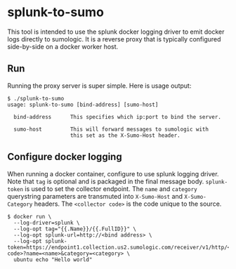 # splunk-to-sumo

This tool is intended to use the splunk docker logging driver to emit docker logs directly to sumologic.
It is a reverse proxy that is typically configured side-by-side on a docker worker host.

## Run

Running the proxy server is super simple.
Here is usage output:

```
$ ./splunk-to-sumo
usage: splunk-to-sumo [bind-address] [sumo-host]

  bind-address      This specifies which ip:port to bind the server.

  sumo-host         This will forward messages to sumologic with
                    this set as the X-Sumo-Host header.
```

## Configure docker logging

When running a docker container, configure to use splunk logging driver.
Note that `tag` is optional and is packaged in the final message body.
`splunk-token` is used to set the collector endpoint.
The `name` and `category` querystring parameters are transmuted into `X-Sumo-Host` and `X-Sumo-Category` headers.
The `<collector code>` is the code unique to the source.

```
$ docker run \
  --log-driver=splunk \
  --log-opt tag="{{.Name}}/{{.FullID}}" \
  --log-opt splunk-url=http://<bind address> \
  --log-opt splunk-token=https://endpoint1.collection.us2.sumologic.com/receiver/v1/http/<collector code>?name=<name>&category=<category> \
  ubuntu echo "Hello world"
```
